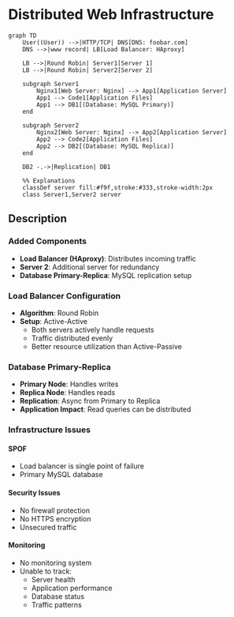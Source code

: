 # Distributed Web Infrastructure

```mermaid
graph TD
    User((User)) -->|HTTP/TCP| DNS[DNS: foobar.com]
    DNS -->|www record| LB[Load Balancer: HAproxy]

    LB -->|Round Robin| Server1[Server 1]
    LB -->|Round Robin| Server2[Server 2]

    subgraph Server1
        Nginx1[Web Server: Nginx] --> App1[Application Server]
        App1 --> Code1[Application Files]
        App1 --> DB1[(Database: MySQL Primary)]
    end

    subgraph Server2
        Nginx2[Web Server: Nginx] --> App2[Application Server]
        App2 --> Code2[Application Files]
        App2 --> DB2[(Database: MySQL Replica)]
    end

    DB2 -.->|Replication| DB1

    %% Explanations
    classDef server fill:#f9f,stroke:#333,stroke-width:2px
    class Server1,Server2 server
```

## Description

### Added Components
- **Load Balancer (HAproxy)**: Distributes incoming traffic
- **Server 2**: Additional server for redundancy
- **Database Primary-Replica**: MySQL replication setup

### Load Balancer Configuration
- **Algorithm**: Round Robin
- **Setup**: Active-Active
  - Both servers actively handle requests
  - Traffic distributed evenly
  - Better resource utilization than Active-Passive

### Database Primary-Replica
- **Primary Node**: Handles writes
- **Replica Node**: Handles reads
- **Replication**: Async from Primary to Replica
- **Application Impact**: Read queries can be distributed

### Infrastructure Issues

#### SPOF
- Load balancer is single point of failure
- Primary MySQL database

#### Security Issues
- No firewall protection
- No HTTPS encryption
- Unsecured traffic

#### Monitoring
- No monitoring system
- Unable to track:
  - Server health
  - Application performance
  - Database status
  - Traffic patterns

